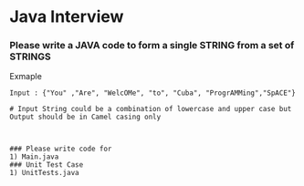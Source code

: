 # Java Interview

### Please write a JAVA code to form a single STRING from a set of STRINGS
Exmaple
```
Input : {"You" ,"Are", "WelcOMe", "to", "Cuba", "ProgrAMMing","SpACE"} 

# Input String could be a combination of lowercase and upper case but Output should be in Camel casing only



### Please write code for
1) Main.java
### Unit Test Case
1) UnitTests.java
